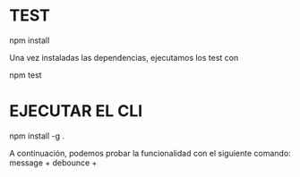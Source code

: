 # TEST
npm install

Una vez instaladas las dependencias, ejecutamos los test con

npm test

# EJECUTAR EL CLI

npm install -g .

A continuación, podemos probar la funcionalidad con el siguiente comando:
message + debounce + <texto introducido por el usuario>